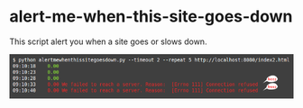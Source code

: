 alert-me-when-this-site-goes-down
=================================

This script alert you when a site goes or slows down.


![Screenshot](https://github.com/szeghybarna/alert-me-when-this-site-goes-down/raw/master/screenshot.png)

